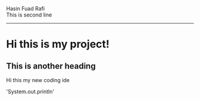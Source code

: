 <!--markdown tutorial-->
Hasin Fuad Rafi <br>
This is second line

---
# Hi this is my project!
## This is another heading

<p>Hi this my new coding ide<p>
'System.out.println'